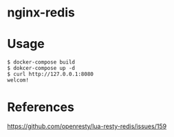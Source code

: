 # nginx-redis
# Usage
```
$ docker-compose build
$ dokcer-compose up -d
$ curl http://127.0.0.1:8080
welcom!
```
# References
https://github.com/openresty/lua-resty-redis/issues/159